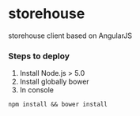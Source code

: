 # storehouse
storehouse client based on AngularJS

### Steps to deploy
1. Install Node.js > 5.0
2. Install globally bower
1. In console
```
npm install && bower install
```